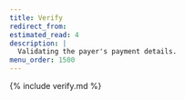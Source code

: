 ```yaml
---
title: Verify
redirect_from:
estimated_read: 4
description: |
  Validating the payer's payment details.
menu_order: 1500
---
```


{% include verify.md %}

